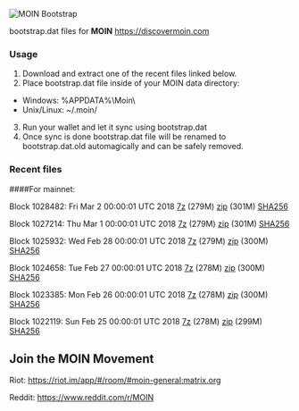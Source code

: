 ![MOIN Bootstrap](https://i.imgur.com/KjM1jMp.jpg)

bootstrap.dat files for **MOIN** https://discovermoin.com

### Usage

1. Download and extract one of the recent files linked below.
2. Place bootstrap.dat file inside of your MOIN data directory:
 - Windows: %APPDATA%\Moin\
 - Unix/Linux: ~/.moin/
3. Run your wallet and let it sync using bootstrap.dat
4. Once sync is done bootstrap.dat file will be renamed to bootstrap.dat.old automagically and can be safely removed.


### Recent files

####For mainnet:

Block 1028482: Fri Mar  2 00:00:01 UTC 2018 [7z](https://transfer.sh/vYYUJ/bootstrap.dat.20180302.7z) (279M) [zip](https://transfer.sh/JoBFY/bootstrap.dat.20180302.zip) (301M) [SHA256](https://transfer.sh/UPQlw/sha256.txt)

Block 1027214: Thu Mar  1 00:00:01 UTC 2018 [7z](https://transfer.sh/p5KSW/bootstrap.dat.20180301.7z) (279M) [zip](https://transfer.sh/IVRpC/bootstrap.dat.20180301.zip) (301M) [SHA256](https://transfer.sh/cEAXF/sha256.txt)

Block 1025932: Wed Feb 28 00:00:01 UTC 2018 [7z](https://transfer.sh/V8CNy/bootstrap.dat.20180228.7z) (279M) [zip](https://transfer.sh/IqJ6W/bootstrap.dat.20180228.zip) (300M) [SHA256](https://transfer.sh/UpOgt/sha256.txt)

Block 1024658: Tue Feb 27 00:00:01 UTC 2018 [7z](https://transfer.sh/UJ1Ma/bootstrap.dat.20180227.7z) (278M) [zip](https://transfer.sh/wIBzs/bootstrap.dat.20180227.zip) (300M) [SHA256](https://transfer.sh/Ky2Mm/sha256.txt)

Block 1023385: Mon Feb 26 00:00:01 UTC 2018 [7z](https://transfer.sh/ECaeJ/bootstrap.dat.20180226.7z) (278M) [zip](https://transfer.sh/SYyyV/bootstrap.dat.20180226.zip) (300M) [SHA256](https://transfer.sh/Y5rYt/sha256.txt)

Block 1022119: Sun Feb 25 00:00:01 UTC 2018 [7z](https://transfer.sh/eZ0GU/bootstrap.dat.20180225.7z) (278M) [zip](https://transfer.sh/MQ2nx/bootstrap.dat.20180225.zip) (299M) [SHA256](https://transfer.sh/11SXrn/sha256.txt)

## Join the MOIN Movement

Riot: https://riot.im/app/#/room/#moin-general:matrix.org

Reddit: https://www.reddit.com/r/MOIN
